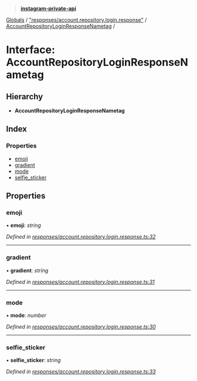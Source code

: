 > **[instagram-private-api](../README.md)**

[Globals](../README.md) / ["responses/account.repository.login.response"](../modules/_responses_account_repository_login_response_.md) / [AccountRepositoryLoginResponseNametag](_responses_account_repository_login_response_.accountrepositoryloginresponsenametag.md) /

# Interface: AccountRepositoryLoginResponseNametag

## Hierarchy

- **AccountRepositoryLoginResponseNametag**

## Index

### Properties

- [emoji](_responses_account_repository_login_response_.accountrepositoryloginresponsenametag.md#emoji)
- [gradient](_responses_account_repository_login_response_.accountrepositoryloginresponsenametag.md#gradient)
- [mode](_responses_account_repository_login_response_.accountrepositoryloginresponsenametag.md#mode)
- [selfie_sticker](_responses_account_repository_login_response_.accountrepositoryloginresponsenametag.md#selfie_sticker)

## Properties

### emoji

• **emoji**: _string_

_Defined in [responses/account.repository.login.response.ts:32](https://github.com/realinstadude/instagram-private-api/blob/4ae8fec/src/responses/account.repository.login.response.ts#L32)_

---

### gradient

• **gradient**: _string_

_Defined in [responses/account.repository.login.response.ts:31](https://github.com/realinstadude/instagram-private-api/blob/4ae8fec/src/responses/account.repository.login.response.ts#L31)_

---

### mode

• **mode**: _number_

_Defined in [responses/account.repository.login.response.ts:30](https://github.com/realinstadude/instagram-private-api/blob/4ae8fec/src/responses/account.repository.login.response.ts#L30)_

---

### selfie_sticker

• **selfie_sticker**: _string_

_Defined in [responses/account.repository.login.response.ts:33](https://github.com/realinstadude/instagram-private-api/blob/4ae8fec/src/responses/account.repository.login.response.ts#L33)_
